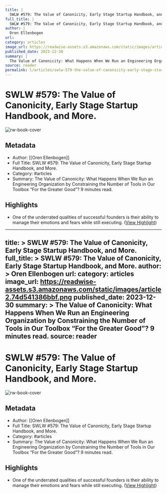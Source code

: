 ```yaml
---
title: |
  SWLW #579: The Value of Canonicity, Early Stage Startup Handbook, and More.
full_title: |
  SWLW #579: The Value of Canonicity, Early Stage Startup Handbook, and More.
author: |
  Oren Ellenbogen
url: 
category: articles
image_url: https://readwise-assets.s3.amazonaws.com/static/images/article2.74d541386bbf.png
published_date: 2023-12-30
summary: |
  The Value of Canonicity: What Happens When We Run an Engineering Organization by Constraining the Number of Tools in Our Toolbox “For the Greater Good”? 9 minutes read.
source: reader
permalink: l/articles/swlw-579-the-value-of-canonicity-early-stage-startup-handbook-and-more
---
```

# SWLW #579: The Value of Canonicity, Early Stage Startup Handbook, and More.

![rw-book-cover](https://readwise-assets.s3.amazonaws.com/static/images/article2.74d541386bbf.png)

## Metadata
- Author: [[Oren Ellenbogen]]
- Full Title: SWLW #579: The Value of Canonicity, Early Stage Startup Handbook, and More.
- Category: #articles
- Summary: The Value of Canonicity: What Happens When We Run an Engineering Organization by Constraining the Number of Tools in Our Toolbox “For the Greater Good”? 9 minutes read.

## Highlights
- One of the underrated qualities of successful founders is their ability to manage their emotions and fears while still executing. ([View Highlight](https://read.readwise.io/read/01hjxzgfmka12fw8zaz57a1tmz))


---
title: >
  SWLW #579: The Value of Canonicity, Early Stage Startup Handbook, and More.
full_title: >
  SWLW #579: The Value of Canonicity, Early Stage Startup Handbook, and More.
author: >
  Oren Ellenbogen
url: 
category: articles
image_url: https://readwise-assets.s3.amazonaws.com/static/images/article2.74d541386bbf.png
published_date: 2023-12-30
summary: >
  The Value of Canonicity: What Happens When We Run an Engineering Organization by Constraining the Number of Tools in Our Toolbox “For the Greater Good”? 9 minutes read.
source: reader
---
# SWLW #579: The Value of Canonicity, Early Stage Startup Handbook, and More.

![rw-book-cover](https://readwise-assets.s3.amazonaws.com/static/images/article2.74d541386bbf.png)

## Metadata
- Author: [[Oren Ellenbogen]]
- Full Title: SWLW #579: The Value of Canonicity, Early Stage Startup Handbook, and More.
- Category: #articles
- Summary: The Value of Canonicity: What Happens When We Run an Engineering Organization by Constraining the Number of Tools in Our Toolbox “For the Greater Good”? 9 minutes read.

## Highlights
- One of the underrated qualities of successful founders is their ability to manage their emotions and fears while still executing. ([View Highlight](https://read.readwise.io/read/01hjxzgfmka12fw8zaz57a1tmz))


